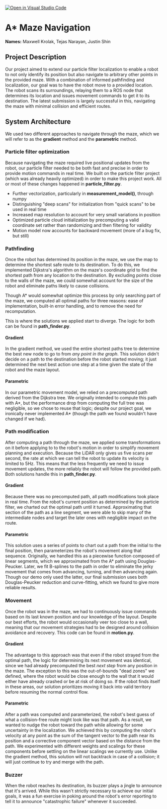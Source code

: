 [![Open in Visual Studio Code](https://classroom.github.com/assets/open-in-vscode-718a45dd9cf7e7f842a935f5ebbe5719a5e09af4491e668f4dbf3b35d5cca122.svg)](https://classroom.github.com/online_ide?assignment_repo_id=12356467&assignment_repo_type=AssignmentRepo)
# A* Maze Navigation

**Names:** Maxwell Krolak, Tejas Narayan, Justin Shin

## Project Description

Our project aimed to extend our particle filter localization to enable a robot
to not only identify its position but also navigate to arbitrary other points in
the provided maze. With a combination of informed pathfinding and localization,
our goal was to have the robot move to a provided location. The robot scans its
surroundings, relaying them to a ROS node that determines its location and
issues movement commands to get it to its destination. The latest submission is
largely successful in this, navigating the maze with minimal collision and
efficient routes.

## System Architecture

We used two different approaches to navigate through the maze, which we will
refer to as the **gradient** method and the
**parametric** method.

### Particle filter optimization

Because navigating the maze required live positional updates from the robot, our
particle filter needed to be both fast and precise in order to provide motion
commands in real time. We built on the particle filter project (which was
already heavily optimized) in order to make this project work. All or most of
these changes happened in **particle_filter.py**.

- Further vectorization, particularly in **measurement_model()**, through numpy
- Distinguishing "deep scans" for initialization from "quick scans" to be
used in real time
- Increased map resolution to account for very small variations in position
- Optimized particle cloud initialization by precomputing a valid
coordinate set rather than randomizing and then filtering for validity
- Motion model now accounts for backward movement (more of a bug fix, but
still)

### Pathfinding

Once the robot has determined its position in the maze, we use the map to
determine the shortest safe route to its destination. To do this, we implemented
Dijkstra's algorithm on the maze's coordinate grid to find the shortest path
from any location to the destination. By excluding points close to the walls of
the maze, we could somewhat account for the size of the robot and eliminate
paths likely to cause collisions.

Though A* would somewhat optimize this process by only searching part of the
maze, we computed all optimal paths for three reasons: ease of implementation,
built-in error handling, and to remove the need for recomputation.

This is where the solutions we applied start to diverge. The logic for both can
be found in **path_finder.py**.

#### Gradient

In the gradient method, we used the entire shortest paths tree to determine the
best new node to go to from *any point in the graph*. This solution didn't
decide on a path to the destination before the robot started moving; it just
determined the next best action one step at a time given the state of the robot
and the maze layout.

#### Parametric

In our parametric movement model, we relied on a precomputed path derived from
the Dijkstra tree. We originally intended to compute this path with A*, but the
performance drop from computing the full tree was negligible, so we chose to
reuse that logic; despite our project goal, we ironically never implemented A*
(though the path we found wouldn't have changed if we had).

### Path modification

After computing a path through the maze, we applied some transformations on it
before applying to to the robot's motion in order to simplify movement planning
and execution. Because the LiDAR only gives us five scans per second, the rate
at which we can tell the robot to update its velocity is limited to 5Hz. This
means that the less frequently we need to issue movement updates, the more
reliably the robot will follow the provided path. Both solutions handle this
in **path_finder.py**.

#### Gradient

Because there was no precomputed path, all path modifications took place in real
time. From the robot's current position as determined by the particle filter,
we charted out the optimal path until it turned. Approximating that section of
the path as a line segment, we were able to skip many of the intermediate nodes
and target the later ones with negligible impact on the route.

#### Parametric

This solution uses a series of points to chart out a path from the initial to
the final position, then parameterizes the robot's movement along that sequence.
Originally, we handled this as a piecewise function composed of linear segments,
which we approximated from the A* path using Douglas-Peucker. Later, we fit
B-splines to the path in order to eliminate the jerky movement that comes from
advancing, turning, and then advancing again. Though our demo only used the
latter, our final submission uses both Douglas-Peucker reduction and
curve-fitting, which we found to give more reliable results.

### Movement

Once the robot was in the maze, we had to continuously issue commands based on
its last known position and our knowledge of the layout. Despite our best
efforts, the robot would occasionally veer too close to a wall, meaning that our
movement strategies had to be designed around collision avoidance and recovery.
This code can be found in **motion.py**.

#### Gradient

The advantage to this approach was that even if the robot strayed from the
optimal path, the logic for determining its next movement was identical, since
we had already precomputed the best *next step* from any position in the maze.
The exception to this was the out-of-bounds "dead zones" we defined, where the
robot would be close enough to the wall that it would either have already
crashed or be at risk of doing so. If the robot finds itself in these areas,
our solution prioritizes moving it back into valid territory before resuming the
normal control flow.

#### Parametric

After a path was computed and parameterized, the robot's best guess of what a
collision-free route might look like was that path. As a result, we wanted to
nudge the robot toward the path while allowing for some uncertainty in the
localization. We achieved this by computing the robot's velocity at any point as 
the sum of the tangent vector to the path near its position and a corrective
component vector based on the distance from the path. We experimented with
different weights and scalings for these components before settling on the
linear scalings we currently use. Unlike the gradient method, this solution
will not backtrack in case of a collision; it will just continue to try and
merge with the path.

### Buzzer

When the robot reaches its destination, its buzzer plays a jingle to announce
that it's arrived. While this wasn't strictly necessary to achieve our initial
goals, it was a fun exercise in poking around the robot's error reporting to
tell it to announce "catastrophic failure" whenever it succeeded.

